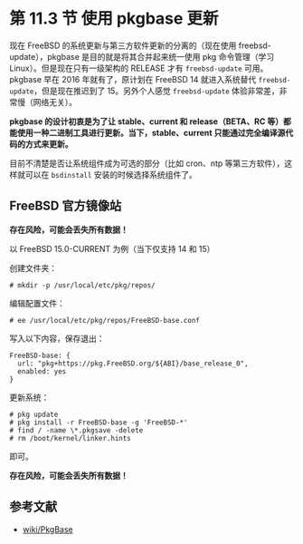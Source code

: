 # 第 11.3 节 使用 pkgbase 更新

现在 FreeBSD 的系统更新与第三方软件更新的分离的（现在使用 freebsd-update），pkgbase 是目的就是将其合并起来统一使用 pkg 命令管理（学习 Linux）。但是现在只有一级架构的 RELEASE 才有 `freebsd-update` 可用。pkgbase 早在 2016 年就有了，原计划在 FreeBSD 14 就进入系统替代 `freebsd-update`，但是现在推迟到了 15。另外个人感觉 `freebsd-update` 体验非常差，非常慢（网络无关）。

**pkgbase 的设计初衷是为了让 stable、current 和 release（BETA、RC 等）都能使用一种二进制工具进行更新。当下，stable、current 只能通过完全编译源代码的方式来更新。**

目前不清楚是否让系统组件成为可选的部分（比如 cron、ntp 等第三方软件），这样就可以在 `bsdinstall` 安装的时候选择系统组件了。

## FreeBSD 官方镜像站

**存在风险，可能会丢失所有数据！**

以 FreeBSD 15.0-CURRENT 为例（当下仅支持 14 和 15）

创建文件夹：

```
# mkdir -p /usr/local/etc/pkg/repos/
```

编辑配置文件：

```
# ee /usr/local/etc/pkg/repos/FreeBSD-base.conf 
```

写入以下内容，保存退出：

```
FreeBSD-base: {
  url: "pkg+https://pkg.FreeBSD.org/${ABI}/base_release_0",
  enabled: yes
}
```

更新系统：

```shell-session
# pkg update 
# pkg install -r FreeBSD-base -g 'FreeBSD-*'
# find / -name \*.pkgsave -delete
# rm /boot/kernel/linker.hints
```

即可。

**存在风险，可能会丢失所有数据！**

## 参考文献

- [wiki/PkgBase](https://wiki.freebsd.org/PkgBase)

